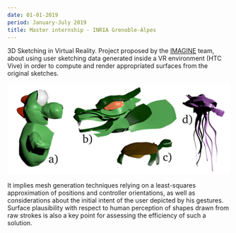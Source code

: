 ```yaml
---
date: 01-01-2019
period: January-July 2019
title: Master internship - INRIA Grenoble-Alpes
---
```


3D Sketching in Virtual Reality. Project proposed by the [IMAGINE](https://team.inria.fr/imagine/) team, about using user sketching data generated inside a VR environment (HTC Vive) in order to compute and render appropriated surfaces from the original sketches. 

![Rendered results of sketching sessions](assets/img/drawing-results.png)

It implies mesh generation techniques relying on a least-squares approximation of positions and controller orientations, as well as considerations about the initial intent of the user depicted by his gestures. Surface plausibility with respect to human perception of shapes drawn from raw strokes is also a key point for assessing the efficiency of such a solution. 
